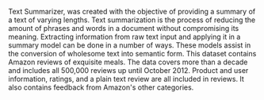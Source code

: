 Text Summarizer, was created with the objective of providing a summary of a text of varying lengths. Text summarization is the process of reducing the amount of phrases and words in a document without compromising its meaning. Extracting information from raw text input and applying it in a summary model can be done in a number of ways. These models assist in the conversion of wholesome text into semantic form.
This dataset contains Amazon reviews of exquisite meals. The data covers more than a decade and includes all 500,000 reviews up until October 2012. Product and user information, ratings, and a plain text review are all included in reviews. It also contains feedback from Amazon's other categories.

